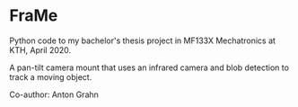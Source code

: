# FraMe
Python code to my bachelor's thesis project in MF133X Mechatronics at KTH, April 2020.

A pan-tilt camera mount that uses an infrared camera and blob detection to track a moving object.

Co-author: Anton Grahn
